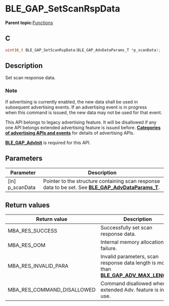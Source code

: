 # BLE\_GAP\_SetScanRspData

**Parent topic:**[Functions](GUID-D235316A-5434-4ADA-AEF5-10D073D0126B.md)

## C

```c
uint16_t BLE_GAP_SetScanRspData(BLE_GAP_AdvDataParams_T *p_scanData);
```

## Description

Set scan response data.

### Note

If advertising is currently enabled, the new data shall be used in<br />subsequent advertising events. If an advertising event is in progress<br />when this command is issued, the new data may not be used for that event.

This API belongs to legacy advertising feature. It will be disallowed if any one API belongs extended advertising feature is issued before. **[Categories of advertising APIs and events](GUID-FD421446-446E-4881-8545-936E69D4C93F.md)** for details of advertising APIs.

**[BLE\_GAP\_AdvInit](GUID-474E0E7B-1467-44AA-851C-0291A9269F9D.md)** is required for this API.

## Parameters

|Parameter|Description|
|---------|-----------|
|\[in\] p\_scanData|Pointer to the structure containing scan response data to be set. See **[BLE\_GAP\_AdvDataParams\_T](GUID-EB7B51F8-E729-483F-96B3-D614C6D56AC0.md)**.|

## Return values

|Return value|Description|
|------------|-----------|
|MBA\_RES\_SUCCESS|Successfully set scan response data.|
|MBA\_RES\_OOM|Internal memory allocation failure.|
|MBA\_RES\_INVALID\_PARA|Invalid parameters, scan response data length is more than **[BLE\_GAP\_ADV\_MAX\_LENGTH](GUID-DFB32A56-F63A-4CFD-8C40-41C7F7D6E244.md)**.|
|MBA\_RES\_COMMAND\_DISALLOWED|Command disallowed when extended Adv. feature is in-use.|

